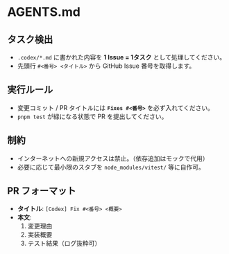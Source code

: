 # AGENTS.md

## タスク検出
- `.codex/*.md` に書かれた内容を **1 Issue = 1タスク** として処理してください。
- 先頭行 `#<番号> <タイトル>` から GitHub Issue 番号を取得します。

## 実行ルール
- 変更コミット / PR タイトルには **`Fixes #<番号>`** を必ず入れてください。
- `pnpm test` が緑になる状態で PR を提出してください。

## 制約
- インターネットへの新規アクセスは禁止。（依存追加はモックで代用）
- 必要に応じて最小限のスタブを `node_modules/vitest/` 等に自作可。

## PR フォーマット
- **タイトル**: `[Codex] Fix #<番号> <概要>`
- **本文**:
  1. 変更理由  
  2. 実装概要  
  3. テスト結果（ログ抜粋可）
